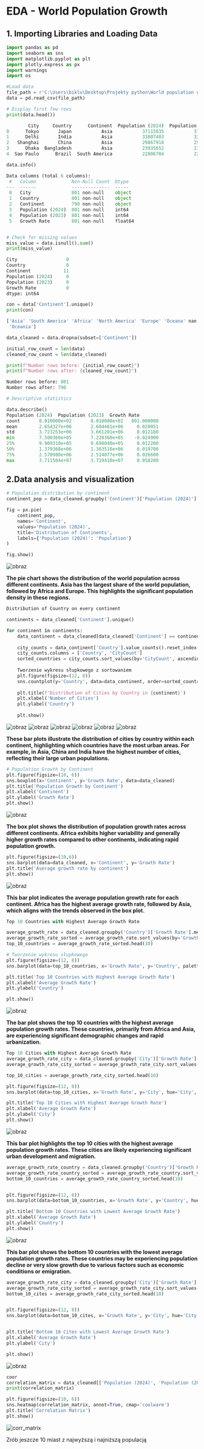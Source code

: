 # EDA - World Population Growth

## 1. Importing Libraries and Loading Data


```python
import pandas as pd
import seaborn as sns
import matplotlib.pyplot as plt
import plotly.express as px
import warnings
import os

#Load data
file_path = r'C:\Users\biklu\Desktop\Projekty python\World population growth\World population growth rate by cities 2024.csv'
data = pd.read_csv(file_path)

# Display first few rows
print(data.head())

        City     Country      Continent  Population (2024)  Population (2023)  Growth Rate
0      Tokyo       Japan           Asia           37115035           37194105      -0.0021
1      Delhi       India           Asia           33807403           32941309       0.0263
2   Shanghai       China           Asia           29867918           29210808       0.0225
3      Dhaka  Bangladesh           Asia           23935652           23209616       0.0313
4  Sao Paulo      Brazil  South America           22806704           22619736       0.0083

data.info()

Data columns (total 6 columns):
 #   Column             Non-Null Count  Dtype
---  ------             --------------  -----
 0   City               801 non-null    object
 1   Country            801 non-null    object
 2   Continent          790 non-null    object
 3   Population (2024)  801 non-null    int64
 4   Population (2023)  801 non-null    int64
 5   Growth Rate        801 non-null    float64
```
```python

# Check for missing values
miss_value = data.isnull().sum()
print(miss_value)

City                  0
Country               0
Continent            11
Population (2024)     0
Population (2023)     0
Growth Rate           0
dtype: int64

con = data['Continent'].unique()
print(con)

['Asia' 'South America' 'Africa' 'North America' 'Europe' 'Oceana' nan
 'Oceania']

data_cleaned = data.dropna(subset=['Continent'])

initial_row_count = len(data)
cleaned_row_count = len(data_cleaned)

print(f"Number rows before: {initial_row_count}")
print(f"Number rows after: {cleaned_row_count}")

Number rows before: 801
Number rows after: 790
```
```python
# Descriptive statistics

data.describe()
Population (2024)  Population (2023)  Growth Rate
count       8.010000e+02       8.010000e+02   801.000000
mean        2.654327e+06       2.604461e+06     0.020051
std         3.723253e+06       3.661201e+06     0.012180
min         7.500360e+05       7.228360e+05    -0.024900
25%         9.909310e+05       9.698040e+05     0.012200
50%         1.379368e+06       1.363510e+06     0.019700
75%         2.570980e+06       2.514077e+06     0.026600
max         3.711504e+07       3.719410e+07     0.058200
```
## 2.Data analysis and visualization

```python
# Population distribution by continent
continent_pop = data_cleaned.groupby('Continent')['Population (2024)'].sum().reset_index()

fig = px.pie(
    continent_pop,
    names='Continent',
    values='Population (2024)',
    title='Distribution of Continents',
    labels={'Population (2024)': 'Population'}
)

fig.show()
```
![obraz](https://github.com/user-attachments/assets/572cf675-3a2d-4e5f-8f9c-22670bad18ff)

**The pie chart shows the distribution of the world population across different continents. Asia has the largest share of the world population, followed by Africa and Europe. This highlights the significant population density in these regions.**

```python
Distribution of Country on every continent

continents = data_cleaned['Continent'].unique()

for continent in continents:
    data_continent = data_cleaned[data_cleaned['Continent'] == continent]
    
    city_counts = data_continent['Country'].value_counts().reset_index()
    city_counts.columns = ['Country', 'CityCount']
    sorted_countries = city_counts.sort_values(by='CityCount', ascending=False)['Country']
    
    Tworzenie wykresu słupkowego z sortowaniem
    plt.figure(figsize=(12, 8))
    sns.countplot(y='Country', data=data_continent, order=sorted_countries, palette='tab20')
    
    plt.title(f'Distribution of Cities by Country in {continent}')
    plt.xlabel('Number of Cities')
    plt.ylabel('Country')
    
    plt.show()
```
![obraz](https://github.com/user-attachments/assets/85eace2f-ec79-4f96-8af9-48ac02bca099)
![obraz](https://github.com/user-attachments/assets/5d084b56-6edc-4fc0-9eed-00eb96efd212)
![obraz](https://github.com/user-attachments/assets/bb83983e-593f-40ab-97cc-aa2c4c53eab3)
![obraz](https://github.com/user-attachments/assets/d0494836-add2-4f1b-bc66-a800d0c3cced)
![obraz](https://github.com/user-attachments/assets/fc2a91aa-6e23-462d-b7c1-68593385fcdb)
![obraz](https://github.com/user-attachments/assets/7106d848-c441-4e25-aa99-d200844ddd1c)

**These bar plots illustrate the distribution of cities by country within each continent, highlighting which countries have the most urban areas. For example, in Asia, China and India have the highest number of cities, reflecting their large urban populations.**

```python
# Population Growth by Continent
plt.figure(figsize=(10, 6))
sns.boxplot(x='Continent', y='Growth Rate', data=data_cleaned)
plt.title('Population Growth by Continent')
plt.xlabel('Continent')
plt.ylabel('Growth Rate')
plt.show()
```
![obraz](https://github.com/user-attachments/assets/5eacabb0-ea71-440e-a1b5-7d3511e0350d)

**The box plot shows the distribution of population growth rates across different continents. Africa exhibits higher variability and generally higher growth rates compared to other continents, indicating rapid population growth.**

```python
plt.figure(figsize=(10,6))
sns.barplot(data=data_cleaned, x='Continent', y='Growth Rate')
plt.title('Average growth rate by continent')
plt.show()
```
![obraz](https://github.com/user-attachments/assets/224164dd-bc22-45df-a95f-737efef360ae)

**This bar plot indicates the average population growth rate for each continent. Africa has the highest average growth rate, followed by Asia, which aligns with the trends observed in the box plot.**

```python
Top 10 Countries with Highest Average Growth Rate

average_growth_rate = data_cleaned.groupby('Country')['Growth Rate'].mean().reset_index()
average_growth_rate_sorted = average_growth_rate.sort_values(by='Growth Rate', ascending=False)
top_10_countries = average_growth_rate_sorted.head(10)

# Tworzenie wykresu słupkowego
plt.figure(figsize=(12, 8))
sns.barplot(data=top_10_countries, x='Growth Rate', y='Country', palette='viridis')

plt.title('Top 10 Countries with Highest Average Growth Rate')
plt.xlabel('Average Growth Rate')
plt.ylabel('Country')

plt.show()
```
![obraz](https://github.com/user-attachments/assets/950a5238-bf9a-459a-bfd0-3d5c34ce0e28)

**The bar plot shows the top 10 countries with the highest average population growth rates. These countries, primarily from Africa and Asia, are experiencing significant demographic changes and rapid urbanization.**

```python
Top 10 Cities with Highest Average Growth Rate
average_growth_rate_city = data_cleaned.groupby('City')['Growth Rate'].mean().reset_index()
average_growth_rate_city_sorted = average_growth_rate_city.sort_values(by='Growth Rate', ascending=False)

top_10_cities = average_growth_rate_city_sorted.head(10)

plt.figure(figsize=(12, 8))
sns.barplot(data=top_10_cities, x='Growth Rate', y='City', hue='City', palette='viridis', dodge=False)

plt.title('Top 10 Cities with Highest Average Growth Rate')
plt.xlabel('Average Growth Rate')
plt.ylabel('City')
plt.show()
```
![obraz](https://github.com/user-attachments/assets/9300f73b-1f96-466c-8c36-15b444d57833)

**This bar plot highlights the top 10 cities with the highest average population growth rates. These cities are likely experiencing significant urban development and migration.**

```python
average_growth_rate_country = data_cleaned.groupby('Country')['Growth Rate'].mean().reset_index()
average_growth_rate_country_sorted = average_growth_rate_country.sort_values(by='Growth Rate', ascending=True)
bottom_10_countries = average_growth_rate_country_sorted.head(10)


plt.figure(figsize=(12, 8))
sns.barplot(data=bottom_10_countries, x='Growth Rate', y='Country', hue='Country', palette='coolwarm', dodge=False)

plt.title('Bottom 10 Countries with Lowest Average Growth Rate')
plt.xlabel('Average Growth Rate')
plt.ylabel('Country')
plt.show()
```
![obraz](https://github.com/user-attachments/assets/2526a984-173e-4a3a-ad36-b0b1a6c6f671)

**This bar plot shows the bottom 10 countries with the lowest average population growth rates. These countries may be experiencing population decline or very slow growth due to various factors such as economic conditions or emigration.**

```python
average_growth_rate_city = data_cleaned.groupby('City')['Growth Rate'].mean().reset_index()
average_growth_rate_city_sorted = average_growth_rate_city.sort_values(by='Growth Rate', ascending=True)
bottom_10_cites = average_growth_rate_city_sorted.head(10)


plt.figure(figsize=(12, 8))
sns.barplot(data=bottom_10_cites, x='Growth Rate', y='City', hue='City', palette='coolwarm', dodge=False)


plt.title('Bottom 10 Cites with Lowest Average Growth Rate')
plt.xlabel('Average Growth Rate')
plt.ylabel('City')

plt.show()
```
![obraz](https://github.com/user-attachments/assets/1be14fca-08d0-4722-a454-d6664e2a6e5d)

```python
coor
correlation_matrix = data_cleaned[['Population (2024)', 'Population (2023)', 'Growth Rate']].corr()
print(correlation_matrix)

plt.figure(figsize=(10, 6))
sns.heatmap(correlation_matrix, annot=True, cmap='coolwarm')
plt.title('Correlation Matrix')
plt.show()
```

![corr_matrix](https://github.com/user-attachments/assets/83156f7a-f474-4c2a-b02c-707a00dbbd14)

Zrób jeszcze 10 miast z najwyższą i najniższą populacją

